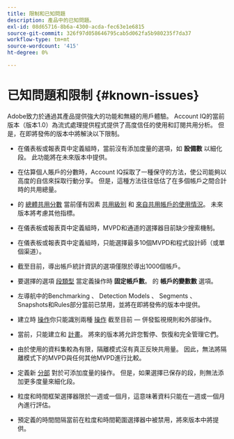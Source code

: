 ```yaml
---
title: 限制和已知問題
description: 產品中的已知問題。
exl-id: 08d65716-8b6a-4300-acda-fec63e1e6815
source-git-commit: 326f97d058646795cab5d062fa5b980235f7da37
workflow-type: tm+mt
source-wordcount: '415'
ht-degree: 0%

---
```


# 已知問題和限制 {#known-issues}

Adobe致力於通過其產品提供強大的功能和無縫的用戶體驗。 Account IQ的當前版本（版本1.0）為流式處理提供程式提供了高度信任的使用和訂閱共用分析。 但是，在即將發佈的版本中將解決以下限制。

* 在儀表板或報表頁中定義組時，當前沒有添加度量的選項，如 **設備數** 以細化段。 此功能將在未來版本中提供。

* 在估算個人賬戶的分數時，Account IQ採取了一種保守的方法，使公司能夠以高度的自信來採取行動分享。 但是，這種方法往往低估了在多個帳戶之間合計時的共用總量。

* 的 [總體共用分數](/help/AccountIQ/dashboard.md#overall-sharing-score) 當前僅有因素 [共用級別](/help/AccountIQ/dashboard.md#sharing-level) 和 [來自共用帳戶的使用情況](/help/AccountIQ/dashboard.md#usage-from-shared-accounts)。 未來版本將考慮其他指標。

* 在儀表板或報表頁中定義組時，MVPD和通道的選擇器目前缺少搜索機制。

* 在儀表板或報表頁中定義組時，只能選擇最多10個MVPD和程式設計師（或單個渠道）。

* 截至目前，導出帳戶統計資訊的選項僅限於導出1000個帳戶。

* 要選擇的選項 [段類型](#segment-type) 當定義操作時 **固定帳戶數**。 的 **帳戶的變數數** 選項。

* 左導航中的Benchmarking 、 Detection Models 、 Segments 、 Snapshots和Rules部分當前已禁用，並將在即將發佈的版本中提供。

* 建立時 [操作](/help/AccountIQ/operation-affecting-user-segment.md)你只能識別兩種 [操作](/help/AccountIQ/operation-affecting-user-segment.md) 截至目前 — 併發監視規則和外部操作。

* 當前，只能建立和 [計畫](/help/AccountIQ/operation-affecting-user-segment.md#action)。 將來的版本將允許您暫停、恢復和完全管理它們。

* 由於使用的資料集較為有限，隔離模式沒有真正反映共用量。 因此，無法將隔離模式下的MVPD與任何其他MVPD進行比較。 <!--do we need to separate out this limitation, which is from a different persona i.e. only for Programmer persona?-->

* 定義新 [分部](/help/AccountIQ/segments-timeframe.md) 對於可添加度量的操作。 但是，如果選擇已保存的段，則無法添加更多度量來細化段。

* 粒度和時間框架選擇器限於一週或一個月，這意味著資料只能在一週或一個月內進行評估。

* 預定義的時間間隔當前在粒度和時間範圍選擇器中被禁用，將來版本中將提供。
